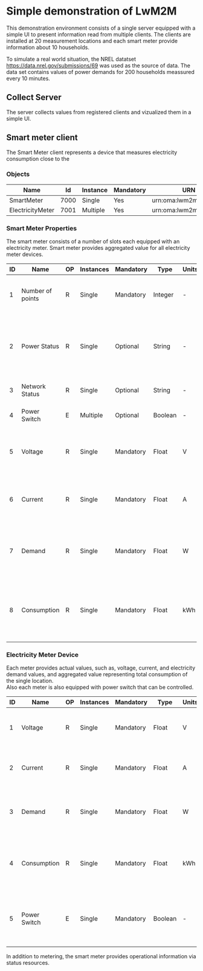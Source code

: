 # Simple demonstration of LwM2M
This demonstration environment consists of a single server equipped with a simple UI to present information 
read from multiple clients. The clients are installed at 20 measurement locations and each smart meter provide 
information about 10 households. 

To simulate a real world situation, the NREL datatset https://data.nrel.gov/submissions/69 was used as the source of data.
The data set contains values of power demands for 200 households meassured every 10 minutes. 

## Collect Server
The server collects values from registered clients and vizualized them in a simple UI.

## Smart meter client
The Smart Meter client represents a device that measures electricity consumption close to the 
### Objects

| Name                  | Id   | Instance | Mandatory | URN                    |
| --------------------- | ---- | -------- | --------- | ---------------------- |
| SmartMeter            | 7000 | Single   | Yes       | urn:oma:lwm2m:ext:7000 |
| ElectricityMeter      | 7001 | Multiple | Yes       | urn:oma:lwm2m:ext:7001 |

### Smart Meter Properties
The smart meter consists of a number of slots each equipped with an electricity meter. 
Smart meter provides aggregated value for all electricity meter devices. 

| ID  | Name             | OP  | Instances | Mandatory | Type    | Units | Description         |
| --- | ---------------- | --- | --------- | --------- | ------- | ----- | ------------------- |
| 1   | Number of points | R   | Single    | Mandatory | Integer | -     | Specifies a number of active measurement points. |
| 2   | Power Status     | R   | Single    | Optional  | String  | -     | The power status of smart power (operational, failed, initializing, updating, unknown).|
| 3   | Network Status   | R   | Single    | Optional  | String  | -     | The network status of smart meter. |
| 4   | Power Switch     | E   | Multiple  | Optional  | Boolean | -     | Turn on/off the smart meter. |
| 5   | Voltage          | R   | Single    | Mandatory | Float   | V     | The voltage as meassured by the smart meter terminal.  |
| 6   | Current          | R   | Single    | Mandatory | Float   | A     | The total current as meassured by the smart meter terminal. |
| 7   | Demand           | R   | Single    | Mandatory | Float   | W     | The total electricity demand as meassured by the smart meter terminal. |
| 8   | Consumption      | R   | Single    | Mandatory | Float   | kWh   | The total consumption of electricity as meassured by the smart meter terminal. |

### Electricity Meter Device
Each meter provides actual values, such as, voltage, current, and 
electricity demand values, and aggregated value representing total consumption of the single location.  
Also each meter is also equipped with power switch that can be controlled.

| ID  | Name             | OP  | Instances | Mandatory | Type    | Units | Description         |
| --- | ---------------- | --- | --------- | --------- | ------- | ----- | ------------------- |
| 1   | Voltage          | R   | Single    | Mandatory | Float   | V     | The voltage as meassured by the meter device.  |
| 2   | Current          | R   | Single    | Mandatory | Float   | A     | The current as meassured by the meter device. |
| 3   | Demand           | R   | Single    | Mandatory | Float   | W     | The electricity demand as meassured by the meter device. |
| 4   | Consumption      | R   | Single    | Mandatory | Float   | kWh   | The total consumption of electricity as meassured by the meter device. |
| 5   | Power Switch     | E   | Single    | Mandatory | Boolean | -     | Turn on/off the meter device and thus electricity for the consumer. |

In addition to metering, the smart meter provides operational information via status resources. 

